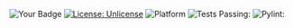 ![Your Badge](https://img.shields.io/badge/language-python-blue)
[![License: Unlicense](https://img.shields.io/badge/license-Unlicense-blue.svg)](http://unlicense.org/)
![Platform](https://img.shields.io/badge/platform-linux-blue.svg)
![Tests Passing:](https://github.com/CSCI510testerhw1/hw1/actions/workflows/python-app.yml/badge.svg)
![Pylint:](https://github.com/CSCI510testerhw1/hws/hw2/pylint.svg) 
  